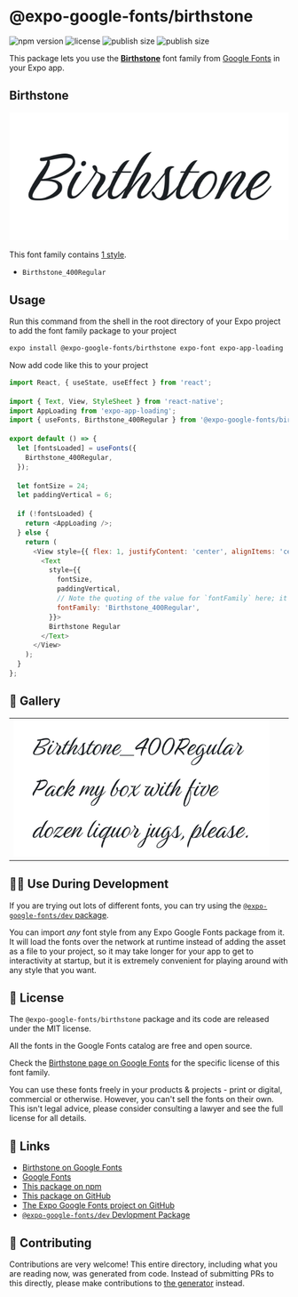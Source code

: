 # @expo-google-fonts/birthstone

![npm version](https://flat.badgen.net/npm/v/@expo-google-fonts/birthstone)
![license](https://flat.badgen.net/github/license/expo/google-fonts)
![publish size](https://flat.badgen.net/packagephobia/install/@expo-google-fonts/birthstone)
![publish size](https://flat.badgen.net/packagephobia/publish/@expo-google-fonts/birthstone)

This package lets you use the [**Birthstone**](https://fonts.google.com/specimen/Birthstone) font family from [Google Fonts](https://fonts.google.com/) in your Expo app.

## Birthstone

![Birthstone](./font-family.png)

This font family contains [1 style](#-gallery).

- `Birthstone_400Regular`

## Usage

Run this command from the shell in the root directory of your Expo project to add the font family package to your project
```sh
expo install @expo-google-fonts/birthstone expo-font expo-app-loading
```

Now add code like this to your project
```js
import React, { useState, useEffect } from 'react';

import { Text, View, StyleSheet } from 'react-native';
import AppLoading from 'expo-app-loading';
import { useFonts, Birthstone_400Regular } from '@expo-google-fonts/birthstone';

export default () => {
  let [fontsLoaded] = useFonts({
    Birthstone_400Regular,
  });

  let fontSize = 24;
  let paddingVertical = 6;

  if (!fontsLoaded) {
    return <AppLoading />;
  } else {
    return (
      <View style={{ flex: 1, justifyContent: 'center', alignItems: 'center' }}>
        <Text
          style={{
            fontSize,
            paddingVertical,
            // Note the quoting of the value for `fontFamily` here; it expects a string!
            fontFamily: 'Birthstone_400Regular',
          }}>
          Birthstone Regular
        </Text>
      </View>
    );
  }
};

```

## 🔡 Gallery


||||
|-|-|-|
|![Birthstone_400Regular](./Birthstone_400Regular.ttf.png)||||


## 👩‍💻 Use During Development

If you are trying out lots of different fonts, you can try using the [`@expo-google-fonts/dev` package](https://github.com/expo/google-fonts/tree/master/font-packages/dev#readme).

You can import *any* font style from any Expo Google Fonts package from it. It will load the fonts
over the network at runtime instead of adding the asset as a file to your project, so it may take longer
for your app to get to interactivity at startup, but it is extremely convenient
for playing around with any style that you want.

## 📖 License

The `@expo-google-fonts/birthstone` package and its code are released under the MIT license.

All the fonts in the Google Fonts catalog are free and open source.

Check the [Birthstone page on Google Fonts](https://fonts.google.com/specimen/Birthstone) for the specific license of this font family.

You can use these fonts freely in your products & projects - print or digital, commercial or otherwise. However, you can't sell the fonts on their own. This isn't legal advice, please consider consulting a lawyer and see the full license for all details.

## 🔗 Links

- [Birthstone on Google Fonts](https://fonts.google.com/specimen/Birthstone)
- [Google Fonts](https://fonts.google.com/)
- [This package on npm](https://www.npmjs.com/package/@expo-google-fonts/birthstone)
- [This package on GitHub](https://github.com/expo/google-fonts/tree/master/font-packages/birthstone)
- [The Expo Google Fonts project on GitHub](https://github.com/expo/google-fonts)
- [`@expo-google-fonts/dev` Devlopment Package](https://github.com/expo/google-fonts/tree/master/font-packages/dev)

## 🤝 Contributing

Contributions are very welcome! This entire directory, including what you are reading now, was generated from code. Instead of submitting PRs to this directly, please make contributions to [the generator](https://github.com/expo/google-fonts/tree/master/packages/generator) instead.
